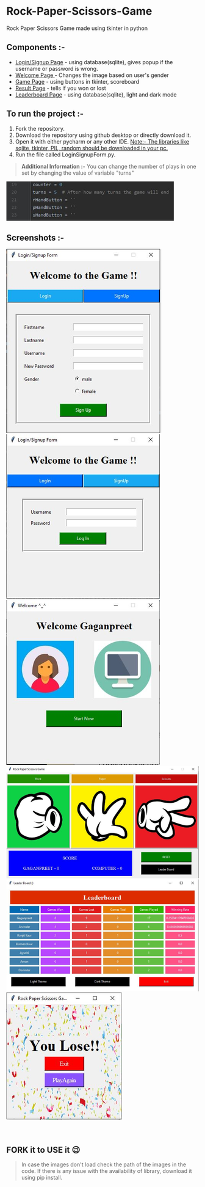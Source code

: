 # Rock-Paper-Scissors-Game
Rock Paper Scissors Game made using tkinter in python
## Components :-
- <ins>Login/Signup Page</ins> - using database(sqlite), gives popup if the username or password is wrong.
- <ins> Welcome Page </ins> - Changes the image based on user's gender
- <ins>Game Page</ins> - using buttons in tkinter, scoreboard
- <ins>Result Page</ins> - tells if you won or lost
- <ins>Leaderboard Page</ins> - using database(sqlite), light and dark mode

## To run the project :-
1. Fork the repository.
2. Download the repository using github desktop or directly download it.
3. Open it with either pycharm or any other IDE. <ins>Note:- The libraries like sqlite, tkinter, PIL, random should be downloaded in your pc.</ins>
4. Run the file called LoginSignupForm.py.

>  **Additional Information :-** You can change the number of plays in one set by changing the value of variable "turns" <br>

![SNIP](images/turnSC.JPG)

## Screenshots :- 
![SNIP](images/SignupSC.JPG)<br>
![SNIP](images/LoginSC.JPG)<br>
![SNIP](images/WelcomePageSC.JPG)<br>
![SNIP](images/GameSC.JPG)<br>
![SNIP](images/LeaderboardSC.JPG)<br>
![SNIP](images/ResultSC.JPG)<br>
<br>
<br>

## **FORK it to USE it** :wink:
> In case the images don't load check the path of the images in the code.
> If there is any issue with the availability of library, download it using pip install.
